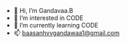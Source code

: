 - 👋 Hi, I’m Gandavaa.B
- 👀 I’m interested in CODE
- 🌱 I’m currently learning CODE
- 📫 baasanhvvgandawaa1@gmail.com 

<!---
GandawaaB/GandawaaB is a ✨ special ✨ repository because its `README.md` (this file) appears on your GitHub profile.
You can click the Preview link to take a look at your changes.
--->
